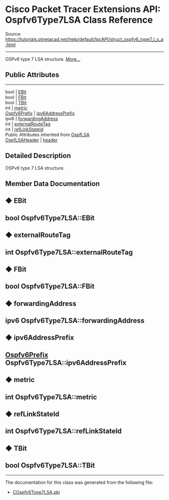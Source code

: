 # Cisco Packet Tracer Extensions API: Ospfv6Type7LSA Class Reference

Source: https://tutorials.ptnetacad.net/help/default/IpcAPI/struct_ospfv6_type7_l_s_a.html

---

OSPv6 type 7 LSA structure. [More...](struct_ospfv6_type7_l_s_a.html#details)

##  Public Attributes  
  
---  
bool | [EBit](struct_ospfv6_type7_l_s_a.html#abde52bf4506274665e3d4532ddf07413)  
bool | [FBit](struct_ospfv6_type7_l_s_a.html#a7abed7afa35e32f318b6a2aa0a9241c9)  
bool | [TBit](struct_ospfv6_type7_l_s_a.html#a91178515a53e484c1facc59bd78bbe8d)  
int | [metric](struct_ospfv6_type7_l_s_a.html#a4ca0efbda1b2699739cdc1efb2f8ed32)  
[Ospfv6Prefix](struct_ospfv6_prefix.html) | [ipv6AddressPrefix](struct_ospfv6_type7_l_s_a.html#a09bc718a93dcd2e32058d2d6ba2f8482)  
ipv6 | [forwardingAddress](struct_ospfv6_type7_l_s_a.html#a668cb35785519012b1bcdf939874c580)  
int | [externalRouteTag](struct_ospfv6_type7_l_s_a.html#a0cef5d0ae60470a7013ac3dc2a86bde6)  
int | [refLinkStateId](struct_ospfv6_type7_l_s_a.html#a4ee71548016d00c1b71ed9a2e3c787f5)  
Public Attributes inherited from [OspfLSA](struct_ospf_l_s_a.html)  
[OspfLSAHeader](struct_ospf_l_s_a_header.html) | [header](struct_ospf_l_s_a.html#ad9366b573d1cbfc17e6452f83eb69ed5)  
  
## Detailed Description

OSPv6 type 7 LSA structure. 

## Member Data Documentation

## ◆ EBit

bool Ospfv6Type7LSA::EBit  
---  
  
## ◆ externalRouteTag

int Ospfv6Type7LSA::externalRouteTag  
---  
  
## ◆ FBit

bool Ospfv6Type7LSA::FBit  
---  
  
## ◆ forwardingAddress

ipv6 Ospfv6Type7LSA::forwardingAddress  
---  
  
## ◆ ipv6AddressPrefix

[Ospfv6Prefix](struct_ospfv6_prefix.html) Ospfv6Type7LSA::ipv6AddressPrefix  
---  
  
## ◆ metric

int Ospfv6Type7LSA::metric  
---  
  
## ◆ refLinkStateId

int Ospfv6Type7LSA::refLinkStateId  
---  
  
## ◆ TBit

bool Ospfv6Type7LSA::TBit  
---  
  
* * *

The documentation for this class was generated from the following file:

  * [COspfv6Type7LSA.pki](_c_ospfv6_type7_l_s_a_8pki.html)


